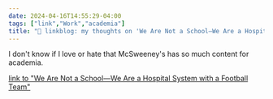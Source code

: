 ```yaml
---
date: 2024-04-16T14:55:29-04:00
tags: ["link","Work","academia"]
title: "🔗 linkblog: my thoughts on 'We Are Not a School—We Are a Hospital System with a Football Team'"
---
```

I don't know if I love or hate that McSweeney's has so much content for academia.

[link to "We Are Not a School—We Are a Hospital System with a Football Team"](https://www.mcsweeneys.net/articles/we-are-not-a-school-we-are-a-hospital-system-with-a-football-team)